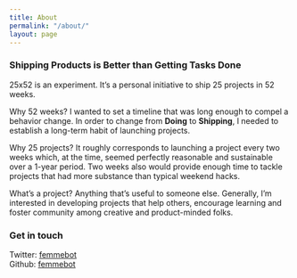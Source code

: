 ```yaml
---
title: About
permalink: "/about/"
layout: page
---
```


### Shipping Products is Better than Getting Tasks Done


25x52 is an experiment. It&rsquo;s a personal initiative to ship 25 projects in 52 weeks.

Why 52 weeks? I wanted to set a timeline that was long enough to compel a behavior change. In order to change from **Doing** to **Shipping**, I needed to establish a long-term habit of launching projects.

Why 25 projects? It roughly corresponds to launching a project every two weeks which, at the time, seemed perfectly reasonable and sustainable over a 1-year period. Two weeks also would provide enough time to tackle projects that had more substance than typical weekend hacks.

What&rsquo;s a project? Anything that&rsquo;s useful to someone else. Generally, I&rsquo;m interested in developing projects that help others, encourage learning and foster community among creative and product-minded folks.


### Get in touch

Twitter: [femmebot](https://twitter.com/femmebot)<br>
Github: [femmebot](https://github.com/femmebot)
